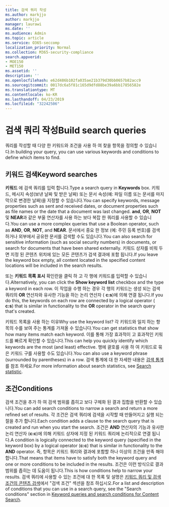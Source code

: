 ```yaml
---
title: 검색 쿼리 작성
ms.author: markjjo
author: markjjo
manager: laurawi
ms.date: ''
ms.audience: Admin
ms.topic: article
ms.service: O365-seccomp
localization_priority: Normal
ms.collection: M365-security-compliance
search.appverid:
- MOE150
- MET150
ms.assetid: ''
description: ''
ms.openlocfilehash: e62d486b102fa035ae21b379d30bb0657b82acc9
ms.sourcegitcommit: 0017dc6a5f81c165d9dfd88be39a6bb17856582e
ms.translationtype: MT
ms.contentlocale: ko-KR
ms.lasthandoff: 04/23/2019
ms.locfileid: "32242506"
---
```

# <a name="build-search-queries"></a><span data-ttu-id="778a8-102">검색 쿼리 작성</span><span class="sxs-lookup"><span data-stu-id="778a8-102">Build search queries</span></span>

<span data-ttu-id="778a8-103">쿼리를 작성할 때 다양 한 키워드와 조건을 사용 하 여 찾을 항목을 정의할 수 있습니다.</span><span class="sxs-lookup"><span data-stu-id="778a8-103">In building your query, you can use various keywords and conditions to define which items to find.</span></span>

## <a name="keyword-searches"></a><span data-ttu-id="778a8-104">키워드 검색</span><span class="sxs-lookup"><span data-stu-id="778a8-104">Keyword searches</span></span>

<span data-ttu-id="778a8-105">**키워드** 에 검색 쿼리를 입력 합니다.</span><span class="sxs-lookup"><span data-stu-id="778a8-105">Type a search query in **Keywords** box.</span></span> <span data-ttu-id="778a8-106">키워드, 메시지 속성(보낸 날짜 및 받은 날짜) 또는 문서 속성(예: 파일 이름 또는 문서를 마지막으로 변경한 날짜)을 지정할 수 있습니다.</span><span class="sxs-lookup"><span data-stu-id="778a8-106">You can specify keywords, message properties such as sent and received dates, or document properties such as file names or the date that a document was last changed.</span></span> <span data-ttu-id="778a8-107">**and**, **OR**, **NOT**및 **NEAR**과 같은 부울 연산자를 사용 하는 보다 복잡 한 쿼리를 사용할 수 있습니다.</span><span class="sxs-lookup"><span data-stu-id="778a8-107">You can use a more complex queries that use a Boolean operator, such as **AND**, **OR**, **NOT**, and **NEAR**.</span></span> <span data-ttu-id="778a8-108">문서에서 중요 한 정보 (예: 주민 등록 번호)를 검색 하거나 외부에서 공유한 문서를 검색할 수도 있습니다.</span><span class="sxs-lookup"><span data-stu-id="778a8-108">You can also search for sensitive information (such as social security numbers) in documents, or search for documents that have been shared externally.</span></span> <span data-ttu-id="778a8-109">키워드 상자를 비워 두면 지정 된 콘텐츠 위치에 있는 모든 콘텐츠가 검색 결과에 포함 됩니다.</span><span class="sxs-lookup"><span data-stu-id="778a8-109">If you leave the keyword box empty, all content located in the specified content locations will be included in the search results.</span></span>
    
<span data-ttu-id="778a8-110">또는 **키워드 목록 표시** 확인란을 클릭 하 고 각 행에 키워드를 입력할 수 있습니다.</span><span class="sxs-lookup"><span data-stu-id="778a8-110">Alternatively, you can click the **Show keyword list** checkbox and the type a keyword in each row.</span></span> <span data-ttu-id="778a8-111">이 작업을 수행 하는 경우 각 행의 키워드는 생성 되는 검색 쿼리의 **OR** 연산자와 유사한 기능을 하는 논리 연산자 ( **c:s**)에 의해 연결 됩니다.</span><span class="sxs-lookup"><span data-stu-id="778a8-111">If you do this, the keywords on each row are connected by a logical operator ( **c:s**) that is similar in functionality to the **OR** operator in the search query that's created.</span></span> 
    
<span data-ttu-id="778a8-112">키워드 목록을 사용 하는 이유</span><span class="sxs-lookup"><span data-stu-id="778a8-112">Why use the keyword list?</span></span> <span data-ttu-id="778a8-113">각 키워드와 일치 하는 항목의 수를 보여 주는 통계를 가져올 수 있습니다.</span><span class="sxs-lookup"><span data-stu-id="778a8-113">You can get statistics that show how many items match each keyword.</span></span> <span data-ttu-id="778a8-114">이를 통해 가장 효과적이 고 효과적인 키워드를 빠르게 확인할 수 있습니다.</span><span class="sxs-lookup"><span data-stu-id="778a8-114">This can help you quickly identify which keywords are the most (and least) effective.</span></span> <span data-ttu-id="778a8-115">행에 괄호를 사용 하 여 키워드로 묶은 키워드 구를 사용할 수도 있습니다.</span><span class="sxs-lookup"><span data-stu-id="778a8-115">You can also use a keyword phrase (surrounded by parentheses) in a row.</span></span> <span data-ttu-id="778a8-116">검색 통계에 대 한 자세한 내용은 [검색 통계](search-statistics.md)를 참조 하세요.</span><span class="sxs-lookup"><span data-stu-id="778a8-116">For more information about search statistics, see [Search statistic](search-statistics.md).</span></span>

## <a name="conditions"></a><span data-ttu-id="778a8-117">조건</span><span class="sxs-lookup"><span data-stu-id="778a8-117">Conditions</span></span>
    
<span data-ttu-id="778a8-118">검색 조건을 추가 하 여 검색 범위를 좁히고 보다 구체화 된 결과 집합을 반환할 수 있습니다.</span><span class="sxs-lookup"><span data-stu-id="778a8-118">You can add search conditions to narrow a search and return a more refined set of results.</span></span> <span data-ttu-id="778a8-119">각 조건은 검색 쿼리에 검색을 시작할 때 만들어지고 실행 되는 절을 추가 합니다.</span><span class="sxs-lookup"><span data-stu-id="778a8-119">Each condition adds a clause to the search query that is created and run when you start the search.</span></span> <span data-ttu-id="778a8-120">조건은 **AND** 연산자의 기능과 유사한 논리 연산자 (**c:c**)에 의해 키워드 상자에 지정 된 키워드 쿼리에 논리적으로 연결 됩니다.</span><span class="sxs-lookup"><span data-stu-id="778a8-120">A condition is logically connected to the keyword query (specified in the keyword box) by a logical operator (**c:c**) that is similar in functionality to the **AND** operator.</span></span> <span data-ttu-id="778a8-121">즉, 항목은 키워드 쿼리와 결과에 포함할 하나 이상의 조건을 만족 해야 합니다.</span><span class="sxs-lookup"><span data-stu-id="778a8-121">That means that items have to satisfy both the keyword query and one or more conditions to be included in the results.</span></span> <span data-ttu-id="778a8-122">조건은 이런 방식으로 결과 범위를 좁히는 데 도움이 됩니다.</span><span class="sxs-lookup"><span data-stu-id="778a8-122">This is how conditions help to narrow your results.</span></span> <span data-ttu-id="778a8-123">검색 쿼리에 사용할 수 있는 조건에 대 한 목록 및 설명은 [키워드 쿼리 및 검색 조건의 콘텐츠 검색](../keyword-queries-and-search-conditions.md#search-conditions)에서 "검색 조건" 섹션을 참조 하십시오.</span><span class="sxs-lookup"><span data-stu-id="778a8-123">For a list and description of conditions that you can use in a search query, see the "Search conditions" section in [Keyword queries and search conditions for Content Search](../keyword-queries-and-search-conditions.md#search-conditions).</span></span>


